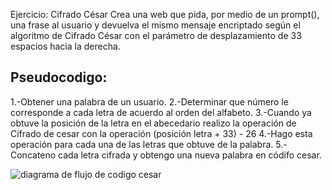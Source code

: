 Ejercicio: Cifrado César
Crea una web que pida, por medio de un prompt(),
una frase al usuario y devuelva el mismo mensaje encriptado según el algoritmo de Cifrado César
con el parámetro de desplazamiento de 33 espacios hacia la derecha.


## Pseudocodigo:
1.-Obtener una palabra de un usuario.
2.-Determinar que número le corresponde a cada letra de acuerdo al orden del
alfabeto.
3.-Cuando ya obtuve la posición de la letra en el abecedario realizo la operación de Cifrado
de cesar con la operación (posición letra + 33) - 26
4.-Hago esta operación para cada una de las letras que obtuve de la palabra.
5.-Concateno cada letra cifrada y obtengo una nueva palabra en códifo cesar.


![diagrama de flujo de codigo cesar](https://preview.ibb.co/dxb06R/diagrama_de_flujo_codigo_cesar_P_gina_1.jpg)
